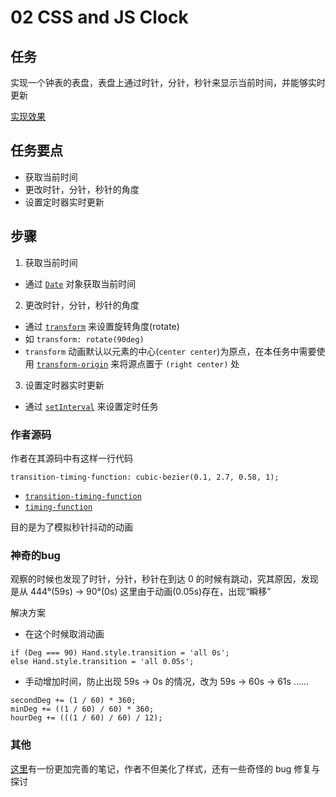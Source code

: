 # 02 CSS and JS Clock

## 任务

实现一个钟表的表盘，表盘上通过时针，分针，秒针来显示当前时间，并能够实时更新

[实现效果](https://miaolegemie.github.io/Javascript30/02%20-%20JS%20+%20CSS%20Clock/)

## 任务要点

- 获取当前时间
- 更改时针，分针，秒针的角度
- 设置定时器实时更新

## 步骤

1. 获取当前时间
  - 通过 [`Date`](https://developer.mozilla.org/zh-CN/docs/Web/JavaScript/Reference/Global_Objects/Date) 对象获取当前时间
2. 更改时针，分针，秒针的角度
  - 通过 [`transform`](https://developer.mozilla.org/zh-CN/docs/Web/CSS/transform) 来设置旋转角度(rotate)
  - 如 `transform: rotate(90deg)`
  - `transform` 动画默认以元素的中心(`center center`)为原点，在本任务中需要使用 [`transform-origin`](https://developer.mozilla.org/zh-CN/docs/Web/CSS/transform-origin) 来将源点置于 `(right center)` 处
3. 设置定时器实时更新
  - 通过 [`setInterval`](https://developer.mozilla.org/zh-CN/docs/Web/API/Window/setInterval) 来设置定时任务

### 作者源码

作者在其源码中有这样一行代码

 `transition-timing-function: cubic-bezier(0.1, 2.7, 0.58, 1);`

- [`transition-timing-function`](https://developer.mozilla.org/zh-CN/docs/Web/CSS/transition-timing-function)
- [`timing-function`](https://developer.mozilla.org/zh-CN/docs/Web/CSS/timing-function)

目的是为了模拟秒针抖动的动画

### 神奇的bug

观察的时候也发现了时针，分针，秒针在到达 0 的时候有跳动，究其原因，发现是从 444°(59s) → 90°(0s) 这里由于动画(0.05s)存在，出现“瞬移”

解决方案
- 在这个时候取消动画

````
if (Deg === 90) Hand.style.transition = 'all 0s';
else Hand.style.transition = 'all 0.05s';
````

- 手动增加时间，防止出现 59s → 0s 的情况，改为 59s → 60s → 61s ……

````
secondDeg += (1 / 60) * 360;
minDeg += ((1 / 60) / 60) * 360;
hourDeg += (((1 / 60) / 60) / 12);
````

### 其他

[这里](https://github.com/soyaine/JavaScript30/tree/master/02%20-%20JS%20%2B%20CSS%20Clock)有一份更加完善的笔记，作者不但美化了样式，还有一些奇怪的 bug 修复与探讨
